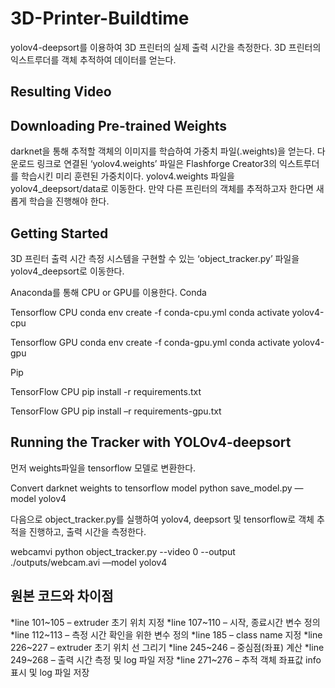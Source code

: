 # 3D-Printer-Buildtime
yolov4-deepsort를 이용하여 3D 프린터의 실제 출력 시간을 측정한다. 3D 프린터의 익스트루더를 객체 추적하여 데이터를 얻는다. 

## Resulting Video

## Downloading Pre-trained Weights
darknet을 통해 추적할 객체의 이미지를 학습하여 가중치 파일(.weights)을 얻는다.
다운로드 링크로 연결된 ‘yolov4.weights’ 파일은 Flashforge Creator3의 익스트루더를 학습시킨 미리 훈련된 가중치이다. yolov4.weights 파일을 yolov4_deepsort/data로 이동한다. 만약 다른 프린터의 객체를 추적하고자 한다면 새롭게 학습을 진행해야 한다.

## Getting Started
3D 프린터 출력 시간 측정 시스템을 구현할 수 있는 ‘object_tracker.py’ 파일을  yolov4_deepsort로 이동한다.

Anaconda를 통해 CPU or GPU를 이용한다.
Conda

  Tensorflow CPU
  conda env create -f conda-cpu.yml
  conda activate yolov4-cpu

  Tensorflow GPU
  conda env create -f conda-gpu.yml
  conda activate yolov4-gpu

Pip

  TensorFlow CPU
  pip install -r requirements.txt

  TensorFlow GPU
  pip install –r requirements-gpu.txt

## Running the Tracker with YOLOv4-deepsort
먼저 weights파일을 tensorflow 모델로 변환한다.

  Convert darknet weights to tensorflow model
  python save_model.py —model yolov4

다음으로 object_tracker.py를 실행하여 yolov4, deepsort 및 tensorflow로 객체 추적을 진행하고, 출력 시간을 측정한다.

  webcamvi
  python object_tracker.py --video 0 --output ./outputs/webcam.avi —model yolov4

## 원본 코드와 차이점
*line 101~105 – extruder 초기 위치 지정
*line 107~110 – 시작, 종료시간 변수 정의
*line 112~113 – 측정 시간 확인을 위한 변수 정의
*line 185 – class name 지정
*line 226~227 – extruder 초기 위치 선 그리기
*line 245~246 – 중심점(좌표) 계산
*line 249~268 – 출력 시간 측정 및 log 파일 저장
*line 271~276 – 추적 객체 좌표값 info 표시 및 log 파일 저장
